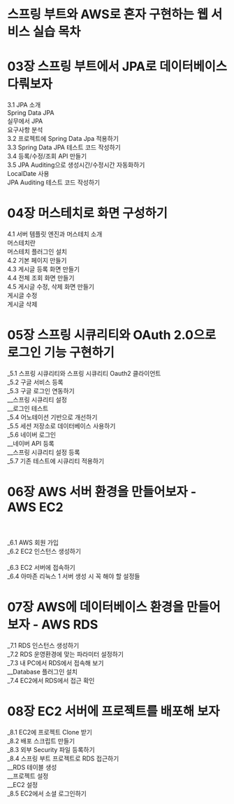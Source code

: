 # 스프링 부트와 AWS로 혼자 구현하는 웹 서비스 실습 목차

# 03장 스프링 부트에서 JPA로 데이터베이스 다뤄보자 <br>
3.1 JPA 소개 <br>
Spring Data JPA <br>
실무에서 JPA <br>
요구사항 분석 <br>
3.2 프로젝트에 Spring Data Jpa 적용하기 <br>
3.3 Spring Data JPA 테스트 코드 작성하기 <br>
3.4 등록/수정/조회 API 만들기 <br>
3.5 JPA Auditing으로 생성시간/수정시간 자동화하기 <br>
LocalDate 사용 <br>
JPA Auditing 테스트 코드 작성하기 <br>

# 04장 머스테치로 화면 구성하기 <br>
4.1 서버 템플릿 엔진과 머스테치 소개 <br>
머스테치란 <br>
머스테치 플러그인 설치 <br>
4.2 기본 페이지 만들기 <br>
4.3 게시글 등록 화면 만들기 <br>
4.4 전체 조회 화면 만들기 <br>
4.5 게시글 수정, 삭제 화면 만들기 <br>
게시글 수정 <br>
게시글 삭제 <br>

# 05장 스프링 시큐리티와 OAuth 2.0으로 로그인 기능 구현하기 <br>
_5.1 스프링 시큐리티와 스프링 시큐리티 Oauth2 클라이언트 <br>
_5.2 구글 서비스 등록 <br>
_5.3 구글 로그인 연동하기 <br>
__스프링 시큐리티 설정 <br>
__로그인 테스트 <br>
_5.4 어노테이션 기반으로 개선하기 <br>
_5.5 세션 저장소로 데이터베이스 사용하기 <br>
_5.6 네이버 로그인 <br>
__네이버 API 등록 <br>
__스프링 시큐리티 설정 등록 <br>
_5.7 기존 테스트에 시큐리티 적용하기 <br>

# 06장 AWS 서버 환경을 만들어보자 - AWS EC2  <br> <br>
_6.1 AWS 회원 가입 <br>
_6.2 EC2 인스턴스 생성하기 <br> <br>
_6.3 EC2 서버에 접속하기 <br>
_6.4 아마존 리눅스 1 서버 생성 시 꼭 해야 할 설정들 <br>

# 07장 AWS에 데이터베이스 환경을 만들어보자 - AWS RDS <br>
_7.1 RDS 인스턴스 생성하기 <br>
_7.2 RDS 운영환경에 맞는 파라미터 설정하기 <br>
_7.3 내 PC에서 RDS에서 접속해 보기 <br>
__Database 플러그인 설치 <br>
_7.4 EC2에서 RDS에서 접근 확인 <br>
 
# 08장 EC2 서버에 프로젝트를 배포해 보자 <br>
_8.1 EC2에 프로젝트 Clone 받기 <br>
_8.2 배포 스크립트 만들기 <br>
_8.3 외부 Security 파일 등록하기 <br>
_8.4 스프링 부트 프로젝트로 RDS 접근하기 <br>
__RDS 테이블 생성 <br>
__프로젝트 설정 <br>
__EC2 설정 <br>
_8.5 EC2에서 소셜 로그인하기 <br>
